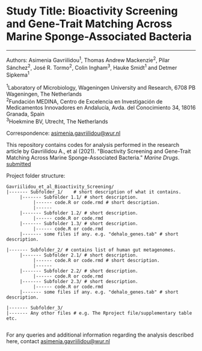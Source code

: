# Study Title: Bioactivity Screening and Gene-Trait Matching Across Marine Sponge-Associated Bacteria
-------------------------------------------------------------------------------------------------------
Authors: Asimenia Gavriilidou<sup>1</sup>, Thomas Andrew Mackenzie<sup>2</sup>, Pilar Sánchez<sup>2</sup>, José R. Tormo<sup>2</sup>, Colin Ingham<sup>3</sup>, Hauke Smidt<sup>1</sup> and Detmer Sipkema<sup>1</sup>

<sup>1</sup>Laboratory of Microbiology, Wageningen University and Research, 6708 PB Wageningen, The Netherlands<br />
<sup>2</sup>Fundación MEDINA, Centro de Excelencia en Investigación de Medicamentos Innovadores en Andalucía, Avda. del Conocimiento 34, 18016 Granada, Spain<br />
<sup>3</sup>Hoekmine BV, Utrecht, The Netherlands<br />

Correspondence: asimenia.gavriilidou@wur.nl     


This repository contains codes for analysis performed in the research article by Gavriilidou A., et al (2021). "Bioactivity Screening and Gene-Trait Matching Across Marine Sponge-Associated Bacteria." *Marine Drugs*. [submitted]()

Project folder structure:

 ```
 Gavriilidou_et_al_Bioactivity_Screening/
 |------- Subfolder_1/    # short description of what it contains.    
      |------- Subfolder 1.1/ # short description.
           |------ code.R or code.rmd # short description.  
           |------ 
      |------- Subfolder 1.2/ # short description.  
           |------ code.R or code.rmd  
      |------- Subfolder 1.3/ # short description.  
           |------ code.R or code.rmd
      |------- some files if any. e.g. "dehalo_genes.tab" # short description. 
                        
|------- Subfolder_2/ # contains list of human gut metagenomes.  
      |------- Subfolder 2.1/ # short description.
           |------ code.R or code.rmd # short description.  
           |------ 
      |------- Subfolder 2.2/ # short description.  
           |------ code.R or code.rmd  
      |------- Subfolder 2.3/ # short description.  
           |------ code.R or code.rmd
      |------- some files if any. e.g. "dehalo_genes.tab" # short description. 
          
|------- Subfolder_3/ 
|------- Any othor files # e.g. The Rproject file/supplementary table etc.  
  
```

For any queries and additional information regarding the analysis described here, contact asimenia.gavriilidou@wur.nl  




